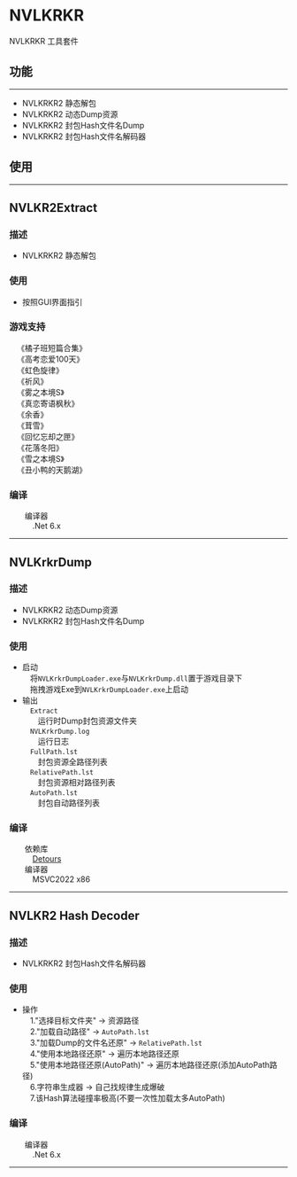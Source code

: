 # NVLKRKR

NVLKRKR 工具套件

## 功能
---
* NVLKRKR2 静态解包
* NVLKRKR2 动态Dump资源
* NVLKRKR2 封包Hash文件名Dump
* NVLKRKR2 封包Hash文件名解码器

## 使用
---

## NVLKR2Extract
### 描述
* NVLKRKR2 静态解包
### 使用
* 按照GUI界面指引
### 游戏支持
&emsp;《橘子班短篇合集》<br>
&emsp;《高考恋爱100天》<br>
&emsp;《虹色旋律》<br>
&emsp;《祈风》<br>
&emsp;《雾之本境S》<br>
&emsp;《真恋寄语枫秋》<br>
&emsp;《余香》<br>
&emsp;《茸雪》<br>
&emsp;《回忆忘却之匣》<br>
&emsp;《花落冬阳》<br>
&emsp;《雪之本境S》<br>
&emsp;《丑小鸭的天鹅湖》<br>
### 编译
&emsp;&emsp;编译器<br>
&emsp;&emsp;&emsp;.Net 6.x<br>

---

## NVLKrkrDump
### 描述
* NVLKRKR2 动态Dump资源
* NVLKRKR2 封包Hash文件名Dump
### 使用
* 启动<br>
&emsp;将`NVLKrkrDumpLoader.exe`与`NVLKrkrDump.dll`置于游戏目录下<br>
&emsp;拖拽游戏Exe到`NVLKrkrDumpLoader.exe`上启动<br>
* 输出<br>
&emsp;`Extract`<br>
&emsp;&emsp;运行时Dump封包资源文件夹<br>
&emsp;`NVLKrkrDump.log`<br>
&emsp;&emsp;运行日志<br>
&emsp;`FullPath.lst`<br>
&emsp;&emsp;封包资源全路径列表<br>
&emsp;`RelativePath.lst`<br>
&emsp;&emsp;封包资源相对路径列表<br>
&emsp;`AutoPath.lst`<br>
&emsp;&emsp;封包自动路径列表<br>
### 编译
&emsp;&emsp;依赖库<br>
&emsp;&emsp;&emsp;[Detours](https://github.com/microsoft/Detours)<br>
&emsp;&emsp;编译器<br>
&emsp;&emsp;&emsp;MSVC2022 x86<br>

---

## NVLKR2 Hash Decoder
### 描述
* NVLKRKR2 封包Hash文件名解码器
### 使用
* 操作<br>
&emsp;1."选择目标文件夹" -> 资源路径<br>
&emsp;2."加载自动路径" -> `AutoPath.lst`<br>
&emsp;3."加载Dump的文件名还原" -> `RelativePath.lst`<br>
&emsp;4."使用本地路径还原" -> 遍历本地路径还原<br>
&emsp;5."使用本地路径还原(AutoPath)" -> 遍历本地路径还原(添加AutoPath路径)<br>
&emsp;6.字符串生成器 -> 自己找规律生成爆破<br>
&emsp;7.该Hash算法碰撞率极高(不要一次性加载太多AutoPath)<br>
### 编译
&emsp;&emsp;编译器<br>
&emsp;&emsp;&emsp;.Net 6.x<br>

---


